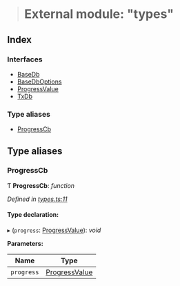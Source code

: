 > # External module: "types"

## Index

### Interfaces

* [BaseDb](../interfaces/_types_.basedb.md)
* [BaseDbOptions](../interfaces/_types_.basedboptions.md)
* [ProgressValue](../interfaces/_types_.progressvalue.md)
* [TxDb](../interfaces/_types_.txdb.md)

### Type aliases

* [ProgressCb](_types_.md#progresscb)

## Type aliases

###  ProgressCb

Ƭ **ProgressCb**: *function*

*Defined in [types.ts:11](https://github.com/polkadot-js/common/blob/c7c04bf/packages/db/src/types.ts#L11)*

#### Type declaration:

▸ (`progress`: [ProgressValue](../interfaces/_types_.progressvalue.md)): *void*

**Parameters:**

Name | Type |
------ | ------ |
`progress` | [ProgressValue](../interfaces/_types_.progressvalue.md) |